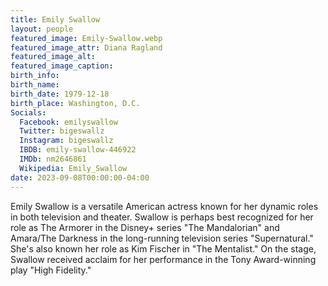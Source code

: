 ```yaml
---
title: Emily Swallow
layout: people
featured_image: Emily-Swallow.webp
featured_image_attr: Diana Ragland
featured_image_alt: 
featured_image_caption: 
birth_info:
birth_name: 
birth_date: 1979-12-18
birth_place: Washington, D.C.
Socials:
  Facebook: emilyswallow
  Twitter: bigeswallz
  Instagram: bigeswallz
  IBDB: emily-swallow-446922
  IMDb: nm2646861
  Wikipedia: Emily_Swallow
date: 2023-09-08T00:00:00-04:00
---
```

Emily Swallow is a versatile American actress known for her dynamic roles in both television and theater. Swallow is perhaps best recognized for her role as The Armorer in the Disney+ series "The Mandalorian" and Amara/The Darkness in the long-running television series "Supernatural." She's also known her role as Kim Fischer in "The Mentalist." On the stage, Swallow received acclaim for her performance in the Tony Award-winning play "High Fidelity."
